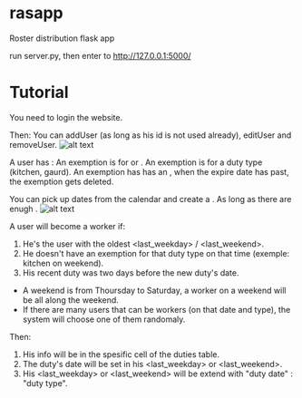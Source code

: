 # rasapp
Roster distribution flask app

run server.py, then enter to http://127.0.0.1:5000/

# Tutorial

You need to login the website.

Then:
You can addUser (as long as his id is not used already), editUser and removeUser.
![alt text](https://github.com/lanyado/rasapp/tree/master/general/images/user_actions.png "User actions")

A user has <exemptions>:
An exemption is for <weekday> or <weekend>.
An exemption is for a duty type (kitchen, gaurd).
An exemption has has an <expire date>, when the expire date has past, the exemption gets deleted.

You can pick up dates from the calendar and create a <duties table>.
As long as there are enugh <available workers>.
![alt text](https://github.com/lanyado/rasapp/tree/master/general/images/calendar.png "Calendar")

A user will become a worker if:
1. He's the user with the oldest <last_weekday> / <last_weekend>.
2. He doesn't have an exemption for that duty type on that time (exemple: kitchen on weekend).
3. His recent duty was two days before the new duty's date.

* A weekend is from Thoursday to Saturday, a worker on a weekend will be all along the weekend.
* If there are many users that can be workers (on that date and type), the system will choose one of them randomaly.

Then:
1. His info will be in the spesific cell of the duties table.
2. The duty's date will be set in his  <last_weekday> or <last_weekend>.
3. His <last_weekday> or <last_weekend> will be extend with "duty date" : "duty type".
